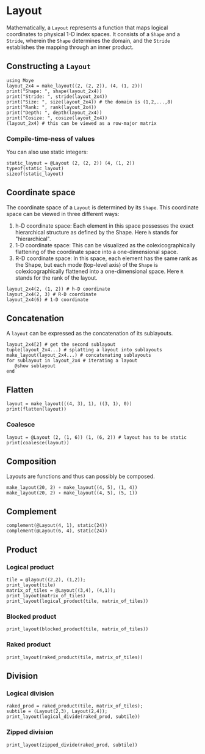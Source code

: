# Layout 

Mathematically, a `Layout` represents a function that maps logical coordinates to physical 1-D index spaces. It consists of a `Shape` and a `Stride`, wherein the `Shape` determines the domain, and the `Stride` establishes the mapping through an inner product.

## Constructing a `Layout`

```@repl layout
using Moye
layout_2x4 = make_layout((2, (2, 2)), (4, (1, 2)))
print("Shape: ", shape(layout_2x4))
print("Stride: ", stride(layout_2x4))
print("Size: ", size(layout_2x4)) # the domain is (1,2,...,8)
print("Rank: ", rank(layout_2x4))
print("Depth: ", depth(layout_2x4))
print("Cosize: ", cosize(layout_2x4)) 
(layout_2x4) # this can be viewed as a row-major matrix
```

### Compile-time-ness of values

You can also use static integers:

```@repl layout
static_layout = @Layout (2, (2, 2)) (4, (1, 2))
typeof(static_layout)
sizeof(static_layout)

```
## Coordinate space

The coordinate space of a `Layout` is determined by its `Shape`. This coordinate space can be viewed in three different ways:

 1. h-D coordinate space: Each element in this space possesses the exact hierarchical structure as defined by the Shape. Here `h` stands for "hierarchical".
 2. 1-D coordinate space: This can be visualized as the colexicographically flattening of the coordinate space into a one-dimensional space.
 3. R-D coordinate space: In this space, each element has the same rank as the Shape, but each mode (top-level axis) of the `Shape` is colexicographically flattened into a one-dimensional space. Here `R` stands for the rank of the layout.

```@repl layout
layout_2x4(2, (1, 2)) # h-D coordinate
layout_2x4(2, 3) # R-D coordinate
layout_2x4(6) # 1-D coordinate
```


## Concatenation

A `layout` can be expressed as the concatenation of its sublayouts.

```@repl layout
layout_2x4[2] # get the second sublayout
tuple(layout_2x4...) # splatting a layout into sublayouts
make_layout(layout_2x4...) # concatenating sublayouts
for sublayout in layout_2x4 # iterating a layout
   @show sublayout
end
```


## Flatten

```@repl layout
layout = make_layout(((4, 3), 1), ((3, 1), 0))
print(flatten(layout))
```

### Coalesce

```@repl layout
layout = @Layout (2, (1, 6)) (1, (6, 2)) # layout has to be static
print(coalesce(layout))
```

## Composition

Layouts are functions and thus can possibly be composed.
```@repl layout
make_layout(20, 2) ∘ make_layout((4, 5), (1, 4)) 
make_layout(20, 2) ∘ make_layout((4, 5), (5, 1))
```

## Complement

```@repl layout
complement(@Layout(4, 1), static(24))
complement(@Layout(6, 4), static(24))
```

## Product

### Logical product

```@repl layout
tile = @layout((2,2), (1,2));
print_layout(tile)
matrix_of_tiles = @Layout((3,4), (4,1));
print_layout(matrix_of_tiles)
print_layout(logical_product(tile, matrix_of_tiles))
```

### Blocked product

```@repl layout
print_layout(blocked_product(tile, matrix_of_tiles))
```

### Raked product

```@repl layout
print_layout(raked_product(tile, matrix_of_tiles))
```

## Division

### Logical division

```@repl layout
raked_prod = raked_product(tile, matrix_of_tiles);
subtile = (Layout(2,3), Layout(2,4));
print_layout(logical_divide(raked_prod, subtile))
```

### Zipped division

```@repl layout
print_layout(zipped_divide(raked_prod, subtile))
```
